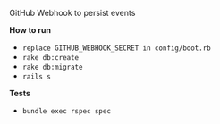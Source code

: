 GitHub Webhook to persist events

**How to run**

- `replace GITHUB_WEBHOOK_SECRET in config/boot.rb`
- `rake db:create`
- `rake db:migrate`
- `rails s`

**Tests**

- `bundle exec rspec spec`
